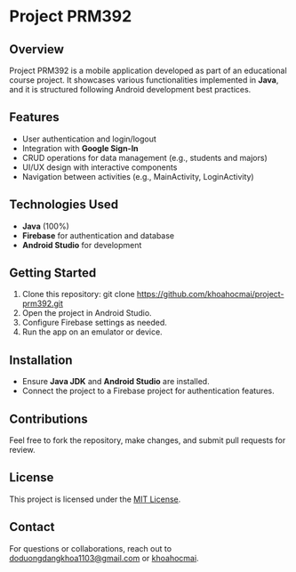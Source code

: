 # Project PRM392

## Overview
Project PRM392 is a mobile application developed as part of an educational course project. It showcases various functionalities implemented in **Java**, and it is structured following Android development best practices.

## Features
- User authentication and login/logout
- Integration with **Google Sign-In**
- CRUD operations for data management (e.g., students and majors)
- UI/UX design with interactive components
- Navigation between activities (e.g., MainActivity, LoginActivity)

## Technologies Used
- **Java** (100%)
- **Firebase** for authentication and database
- **Android Studio** for development

## Getting Started
1. Clone this repository: git clone https://github.com/khoahocmai/project-prm392.git
2. Open the project in Android Studio.
3. Configure Firebase settings as needed.
4. Run the app on an emulator or device.

## Installation
- Ensure **Java JDK** and **Android Studio** are installed.
- Connect the project to a Firebase project for authentication features.

## Contributions
Feel free to fork the repository, make changes, and submit pull requests for review.

## License
This project is licensed under the [MIT License](LICENSE).

## Contact
For questions or collaborations, reach out to doduongdangkhoa1103@gmail.com or [khoahocmai](https://github.com/khoahocmai).

